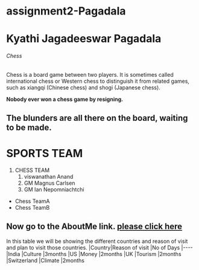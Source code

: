 # assignment2-Pagadala

# Kyathi Jagadeeswar Pagadala

###### Chess

Chess is a board game between two players. It is sometimes called international chess or Western chess to distinguish it from related games, such as xiangqi (Chinese chess) and shogi (Japanese chess).

**Nobody ever won a chess game by resigning.**

**The blunders are all there on the board, waiting to be made.**
----
#  SPORTS TEAM
1. CHESS TEAM
   1. viswanathan Anand
   2. GM Magnus Carlsen
   3. GM Ian Nepomniachtchi

 * Chess TeamA
 * Chess TeamB

  Now go to the AboutMe link.
  [please click here](https://github.com/kyathijagadeeswarp/assignment2-Pagadala/blob/main/AboutMe.md)
  ---
  In this table we will be showing the different countries and reason of visit and plan to visit those countries.
  |Country|Reason of visit |No of Days
  |----
  |India       |Culture         |3months
  |US          |Money           |2months
  |UK          |Tourism         |2months
  |Switzerland |Climate         |2months
  
